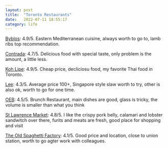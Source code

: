 ```yaml
---
layout: post
title:  "Toronto Restaurants"
date:   2022-07-11 18:55:17
category: life
---
```

[Byblos](https://byblosdowntown.com/): 4.9/5. Eastern Mediterranean cuisine, always worth to go to, lamb ribs top recommendation.

[Contrada](https://www.contradarestaurant.com/): 4.7/5. Delicious food with special taste, only problem is the amount, a little less.

[Koh Lipe](https://kohlipe.ca/): 4.9/5. Cheap price, decliciosu food, my favorite Thai food in Toronto.

[Lee](https://leerestaurant.com/): 4.3/5. Average price 100+, Singapore style slaw worth to try, other is also ok, worth to go for one time.

[OEB](https://eatoeb.com/locations/toronto/?gclid=CjwKCAiAk9itBhASEiwA1my_61YsuBPw7S77-js1K5fg0TCPPQ18PB4cSD6sXOLOaIQ28aTUGCfYiBoCp1YQAvD_BwE): 4.5/5. Brunch Restaurant, main dishes are good, glass is tricky, the volume is smaller than what you think

[St Lawrence Market](http://www.stlawrencemarket.com/): 4.8/5. I like the crispy pork belly, calamari and lobster sandwitch over there, furits and meats are fresh, good place for shopping and visit

[The Old Spaghetti Factory](https://oldspaghettifactory.ca/locations/toronto/): 4.1/5. Good price and location, close to union station, worth to go agter work with colleagues.